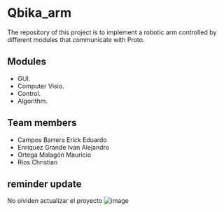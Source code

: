 # Qbika_arm
The repository of this project is to implement a robotic arm controlled by different modules that communicate with Proto.


## Modules
- GUI.
- Computer Visio.
- Control.
- Algorithm.


## Team members
  - Campos Barrera Erick Eduardo
  - Enriquez Grande Ivan Alejandro
  - Ortega Malagón Mauricio
  - Rios Christian

## reminder update
No olviden actualizar el proyecto
![image](https://github.com/IvanEnriquezGrande/Qbika_arm/assets/63263335/3c5e8d05-90fb-4aec-9433-c79479766d28)
